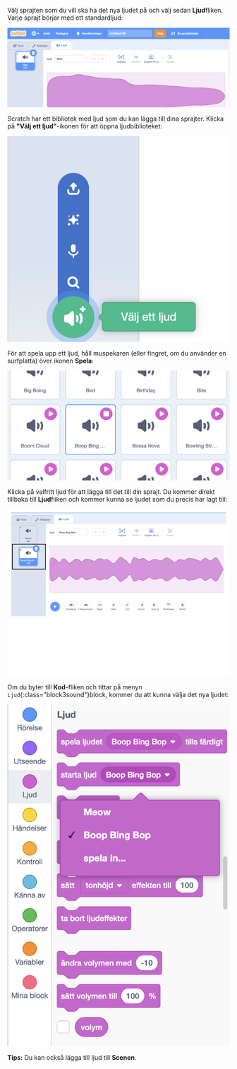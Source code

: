 Välj sprajten som du vill ska ha det nya ljudet på och välj sedan **Ljud**fliken. Varje sprajt börjar med ett standardljud:

![Ljudfliken öppnas i Scratch-redigeraren.](images/sound-tab.png)

Scratch har ett bibliotek med ljud som du kan lägga till dina sprajter. Klicka på **"Välj ett ljud"**-ikonen för att öppna ljudbiblioteket:

!["Välj ett ljud"-ikonen markerad.](images/choose-a-sound-button.png)

För att spela upp ett ljud, håll muspekaren (eller fingret, om du använder en surfplatta) över ikonen **Spela**:

!["Spela"-ikon.](images/sound-preview.png)

Klicka på valfritt ljud för att lägga till det till din sprajt. Du kommer direkt tillbaka till **Ljud**fliken och kommer kunna se ljudet som du precis har lagt till:

![Ett nyligen infogat ljud i ljudfliken.](images/new-sound-added.png)

Om du byter till **Kod**-fliken och tittar på menyn `Ljud`{:class="block3sound"}block, kommer du att kunna välja det nya ljudet:

![Ljudblockmenyn, med det nya ljudet tillgängligt för användning inom block.](images/new-sound-block.png)

**Tips:** Du kan också lägga till ljud till **Scenen**.
